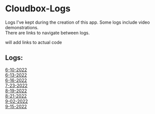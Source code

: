 # Cloudbox-Logs

Logs I've kept during the creation of this app. Some logs include video demonstrations.  
There are links to navigate between logs.

will add links to actual code  

## Logs:
[6-10-2022](Logs/6-10-2022.md)  
[6-13-2022](Logs/6-13-2022.md)  
[6-16-2022](Logs/6-16-2022.md)  
[7-23-2022](Logs/7-23-2022.md)  
[8-19-2022](Logs/8-19-2022.md)  
[8-21-2022](Logs/8-21-2022.md)  
[9-02-2022](Logs/9-02-2022.md)  
[9-15-2022](Logs/9-15-2022.md)  
